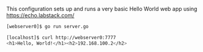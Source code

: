 This configuration sets up and runs a very basic Hello World web app using
https://echo.labstack.com/


```sh
[webserver0]$ go run server.go
```

```sh
[localhost]$ curl http://webserver0:7777
<h1>Hello, World!</h1><h2>192.168.100.2</h2>
```
